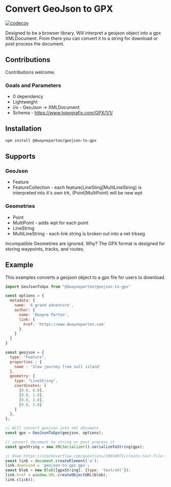 # Convert GeoJson to GPX

[![codecov](https://codecov.io/gh/dwayneparton/geojson-to-gpx/branch/master/graph/badge.svg?token=6M670T9Z3Z)](https://codecov.io/gh/dwayneparton/geojson-to-gpx)

Designed to be a browser library. Will interpret a geojson object into a gpx XMLDocument. From there you can convert it to a string for download or post process the document.

## Contributions

Contributions welcome.

### Goals and Parameters

* 0 dependency
* Lightweight
* i/o - GeoJson -> XMLDocument
* Schema - https://www.topografix.com/GPX/1/1/

## Installation

```sh
npm install @dwayneparton/geojson-to-gpx
```

## Supports

### GeoJson

* Feature
* FeatureCollection - each feature(LineSting|MultiLineString) is interpreted into it's own trk, (Point|MultiPoint) will be new wpt

### Geometries

* Point
* MultiPoint - adds wpt for each point
* LineString
* MultiLineString - each link string is broken out into a net trkseg

Incompatible Geometries are ignored. Why? The GPX format is designed for storing waypoints, tracks, and routes.

## Example

This examples converts a geojson object to a gpx file for users to download.

```js
import GeoJsonToGpx from "@dwayneparton/geojson-to-gpx"

const options = {
  metadata: {
    name: 'A grand adventure',
    author: {
      name: 'Dwayne Parton',
      link: {
        href: 'https://www.dwayneparton.com'
      }
    }
  }
}

const geojson = { 
  type: "Feature",
  properties : {
    name : 'Slow journey from null island'
  },
  geometry: {
    type: "LineString",
    coordinates: [
      [0.0, 0.0],
      [0.0, 1.0],
      [0.0, 2.0],
      [0.0, 3.0]
    ]
  },
};

// Will convert geojson into xml document
const gpx = GeoJsonToGpx(geojson, options);

// convert document to string or post process it
const gpxString = new XMLSerializer().serializeToString(gpx);

// @see https://stackoverflow.com/questions/10654971/create-text-file-from-string-using-js-and-html5
const link = document.createElement('a');
link.download = 'geojson-to-gpx.gpx';
const blob = new Blob([gpxString], {type: 'text/xml'});
link.href = window.URL.createObjectURL(blob);
link.click();

```
